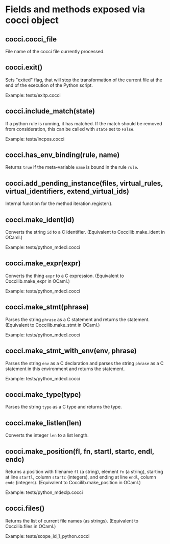 # Fields and methods exposed via cocci object

## cocci.cocci_file

File name of the cocci file currently processed.

## cocci.exit()

Sets "exited" flag, that will stop the transformation of the current
file at the end of the execution of the Python script.

Example: tests/exitp.cocci

## cocci.include_match(state)

If a python rule is running, it has matched. If the match should be
removed from consideration, this can be called with `state` set to
`False`.

Example: tests/incpos.cocci

## cocci.has_env_binding(rule, name)

Returns `true` if the meta-variable `name` is bound in the rule
`rule`.

## cocci.add_pending_instance(files, virtual_rules, virtual_identifiers, extend_virtual_ids)

Internal function for the method iteration.register().

## cocci.make_ident(id)

Converts the string `id` to a C identifier.
(Equivalent to Coccilib.make_ident in OCaml.)

Example: tests/python_mdecl.cocci

## cocci.make_expr(expr)

Converts the thing `expr` to a C expression.
(Equivalent to Coccilib.make_expr in OCaml.)

Example: tests/python_mdecl.cocci

## cocci.make_stmt(phrase)

Parses the string `phrase` as a C statement and returns the statement.
(Equivalent to Coccilib.make_stmt in OCaml.)

Example: tests/python_mdecl.cocci

## cocci.make_stmt_with_env(env, phrase)

Parses the string `env` as a C declaration and parses the string `phrase`
as a C statement in this environment and returns the statement.

Example: tests/python_mdecl.cocci

## cocci.make_type(type)

Parses the string `type` as a C type and returns the type.

## cocci.make_listlen(len)

Converts the integer `len` to a list length.

## cocci.make_position(fl, fn, startl, startc, endl, endc)

Returns a position with filename `fl` (a string), element `fn` (a string),
starting at line `startl`, column `startc` (integers), and
ending at line `endl`, column `endc` (integers).
(Equivalent to Coccilib.make_position in OCaml.)

Example: tests/python_mdeclp.cocci

## cocci.files()

Returns the list of current file names (as strings).
(Equivalent to Coccilib.files in OCaml.)

Example: tests/scope_id_1_python.cocci
